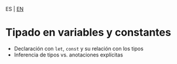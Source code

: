 <!-- MULTILANGUAJE MENU START -->
ES | [EN](https://lckpig.gitbook.io/practical-dev-handbook/typescript/basic-types/variable-typing)
<!-- MULTILANGUAJE MENU END -->

# Tipado en variables y constantes

- Declaración con `let`, `const` y su relación con los tipos
- Inferencia de tipos vs. anotaciones explícitas 